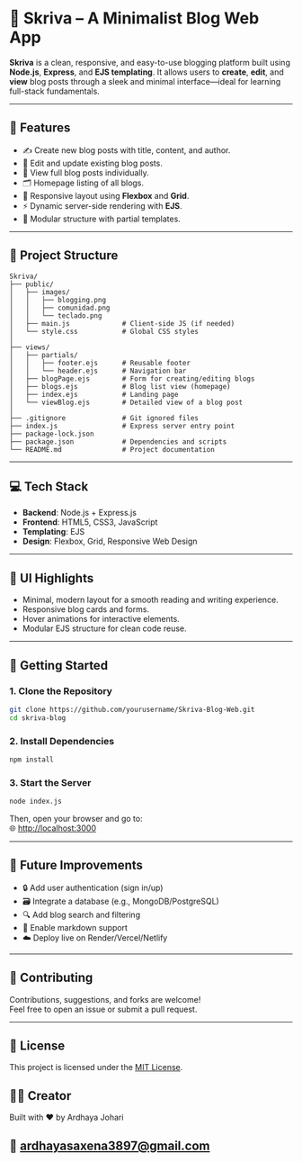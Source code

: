 # 📝 Skriva – A Minimalist Blog Web App

**Skriva** is a clean, responsive, and easy-to-use blogging platform built using **Node.js**, **Express**, and **EJS templating**. It allows users to **create**, **edit**, and **view** blog posts through a sleek and minimal interface—ideal for learning full-stack fundamentals.

---

## 🌟 Features

- ✍️ Create new blog posts with title, content, and author.
- 📝 Edit and update existing blog posts.
- 📄 View full blog posts individually.
- 🗂️ Homepage listing of all blogs.
- 🎨 Responsive layout using **Flexbox** and **Grid**.
- ⚡ Dynamic server-side rendering with **EJS**.
- 🧩 Modular structure with partial templates.

---

## 📁 Project Structure

```
Skriva/
├── public/
│   ├── images/
│   │   ├── blogging.png
│   │   ├── comunidad.png
│   │   └── teclado.png
│   ├── main.js             # Client-side JS (if needed)
│   └── style.css           # Global CSS styles
│
├── views/
│   ├── partials/
│   │   ├── footer.ejs      # Reusable footer
│   │   └── header.ejs      # Navigation bar
│   ├── blogPage.ejs        # Form for creating/editing blogs
│   ├── blogs.ejs           # Blog list view (homepage)
│   ├── index.ejs           # Landing page
│   └── viewBlog.ejs        # Detailed view of a blog post
│
├── .gitignore              # Git ignored files
├── index.js                # Express server entry point
├── package-lock.json
├── package.json            # Dependencies and scripts
└── README.md               # Project documentation
```

---

## 💻 Tech Stack

- **Backend**: Node.js + Express.js
- **Frontend**: HTML5, CSS3, JavaScript
- **Templating**: EJS
- **Design**: Flexbox, Grid, Responsive Web Design

---

## 🎨 UI Highlights

- Minimal, modern layout for a smooth reading and writing experience.
- Responsive blog cards and forms.
- Hover animations for interactive elements.
- Modular EJS structure for clean code reuse.

---

## 🚀 Getting Started

### 1. Clone the Repository

```bash
git clone https://github.com/yourusername/Skriva-Blog-Web.git
cd skriva-blog
```

### 2. Install Dependencies

```bash
npm install
```

### 3. Start the Server

```bash
node index.js
```

Then, open your browser and go to:  
🌐 [http://localhost:3000](http://localhost:3000)

---

## 📌 Future Improvements

- 🔒 Add user authentication (sign in/up)
- 🗃️ Integrate a database (e.g., MongoDB/PostgreSQL)
- 🔍 Add blog search and filtering
- 🧠 Enable markdown support
- ☁️ Deploy live on Render/Vercel/Netlify

---

## 🤝 Contributing

Contributions, suggestions, and forks are welcome!  
Feel free to open an issue or submit a pull request.

---

## 📄 License

This project is licensed under the [MIT License](LICENSE).

## 👨‍💻 Creator
Built with ❤️ by Ardhaya Johari
## 📧 ardhayasaxena3897@gmail.com
